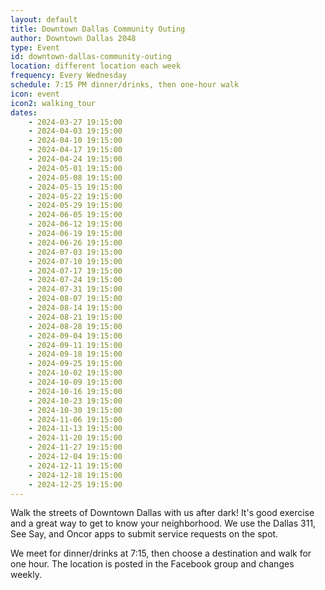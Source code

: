 ```yaml
---
layout: default
title: Downtown Dallas Community Outing
author: Downtown Dallas 2048
type: Event
id: downtown-dallas-community-outing
location: different location each week
frequency: Every Wednesday
schedule: 7:15 PM dinner/drinks, then one-hour walk
icon: event
icon2: walking_tour
dates:
    - 2024-03-27 19:15:00
    - 2024-04-03 19:15:00
    - 2024-04-10 19:15:00
    - 2024-04-17 19:15:00
    - 2024-04-24 19:15:00
    - 2024-05-01 19:15:00
    - 2024-05-08 19:15:00
    - 2024-05-15 19:15:00
    - 2024-05-22 19:15:00
    - 2024-05-29 19:15:00
    - 2024-06-05 19:15:00
    - 2024-06-12 19:15:00
    - 2024-06-19 19:15:00
    - 2024-06-26 19:15:00
    - 2024-07-03 19:15:00
    - 2024-07-10 19:15:00
    - 2024-07-17 19:15:00
    - 2024-07-24 19:15:00
    - 2024-07-31 19:15:00
    - 2024-08-07 19:15:00
    - 2024-08-14 19:15:00
    - 2024-08-21 19:15:00
    - 2024-08-28 19:15:00
    - 2024-09-04 19:15:00
    - 2024-09-11 19:15:00
    - 2024-09-18 19:15:00
    - 2024-09-25 19:15:00
    - 2024-10-02 19:15:00
    - 2024-10-09 19:15:00
    - 2024-10-16 19:15:00
    - 2024-10-23 19:15:00
    - 2024-10-30 19:15:00
    - 2024-11-06 19:15:00
    - 2024-11-13 19:15:00
    - 2024-11-20 19:15:00
    - 2024-11-27 19:15:00
    - 2024-12-04 19:15:00
    - 2024-12-11 19:15:00
    - 2024-12-18 19:15:00
    - 2024-12-25 19:15:00
---
```

Walk the streets of Downtown Dallas with us after dark! It's good exercise and a great way to get to know your neighborhood. We use the Dallas 311, See Say, and Oncor apps to submit service requests on the spot.

We meet for dinner/drinks at 7:15, then choose a destination and walk for one hour. The location is posted in the Facebook group and changes weekly.